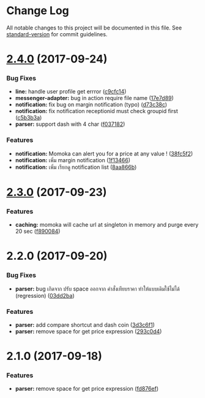 # Change Log

All notable changes to this project will be documented in this file. See [standard-version](https://github.com/conventional-changelog/standard-version) for commit guidelines.

<a name="2.4.0"></a>
# [2.4.0](https://github.com/zapkub/momoka-crypto-bot/compare/v2.3.0...v2.4.0) (2017-09-24)


### Bug Fixes

* **line:** handle user profile get errror ([c9cfc14](https://github.com/zapkub/momoka-crypto-bot/commit/c9cfc14))
* **messenger-adapter:** bug in action require file name ([17e7d89](https://github.com/zapkub/momoka-crypto-bot/commit/17e7d89))
* **notification:** fix bug on margin notification (typo) ([d73c38c](https://github.com/zapkub/momoka-crypto-bot/commit/d73c38c))
* **notification:** fix notification receptionid must check groupid first ([c5b3b3a](https://github.com/zapkub/momoka-crypto-bot/commit/c5b3b3a))
* **parser:** support dash with 4 char ([f037182](https://github.com/zapkub/momoka-crypto-bot/commit/f037182))


### Features

* **notification:** Momoka can alert you for a price at any value ! ([38fc5f2](https://github.com/zapkub/momoka-crypto-bot/commit/38fc5f2))
* **notification:** เพิ่ม margin notification ([1f13466](https://github.com/zapkub/momoka-crypto-bot/commit/1f13466))
* **notification:** เพิ่ม เรียกดู notification list ([8aa866b](https://github.com/zapkub/momoka-crypto-bot/commit/8aa866b))



<a name="2.3.0"></a>
# [2.3.0](https://github.com/zapkub/momoka-crypto-bot/compare/v2.2.0...v2.3.0) (2017-09-23)


### Features

* **caching:** momoka will cache url at singleton in memory and purge every 20 sec ([f890084](https://github.com/zapkub/momoka-crypto-bot/commit/f890084))



<a name="2.2.0"></a>
# 2.2.0 (2017-09-20)


### Bug Fixes

* **parser:** bug เกิดจาก ปรับ space ออกจาก คำสั่งเทียบราคา ทำให้แบบเดิมใช้ไม่ได้ (regression) ([03dd2ba](https://github.com/zapkub/momoka-crypto-bot/commit/03dd2ba))


### Features

* **parser:** add compare shortcut and dash coin ([3d3c6f1](https://github.com/zapkub/momoka-crypto-bot/commit/3d3c6f1))
* **parser:** remove space for get price expression ([293c0d4](https://github.com/zapkub/momoka-crypto-bot/commit/293c0d4))



<a name="2.1.0"></a>
# 2.1.0 (2017-09-18)


### Features

* **parser:** remove space for get price expression ([fd876ef](https://github.com/zapkub/momoka-crypto-bot/commit/fd876ef))
